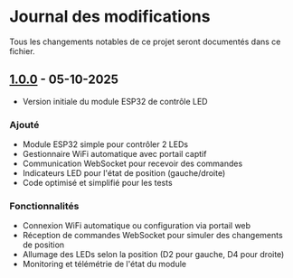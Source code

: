 # Journal des modifications

Tous les changements notables de ce projet seront documentés dans ce fichier.

## [1.0.0] - 05-10-2025

- Version initiale du module ESP32 de contrôle LED

### Ajouté

- Module ESP32 simple pour contrôler 2 LEDs
- Gestionnaire WiFi automatique avec portail captif
- Communication WebSocket pour recevoir des commandes
- Indicateurs LED pour l'état de position (gauche/droite)
- Code optimisé et simplifié pour les tests

### Fonctionnalités

- Connexion WiFi automatique ou configuration via portail web
- Réception de commandes WebSocket pour simuler des changements de position
- Allumage des LEDs selon la position (D2 pour gauche, D4 pour droite)
- Monitoring et télémétrie de l'état du module

[1.0.0]: https://github.com/Microcoaster/ESP-32-led/releases/tag/v1.0.0